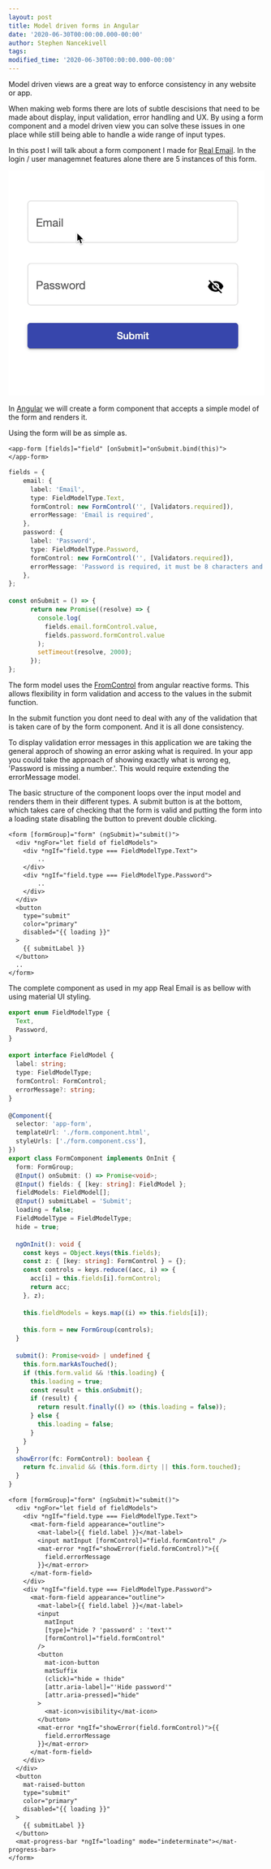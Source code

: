 ```yaml
---
layout: post
title: Model driven forms in Angular
date: '2020-06-30T00:00:00.000-00:00'
author: Stephen Nancekivell
tags: 
modified_time: '2020-06-30T00:00:00.000-00:00'
---
```


Model driven views are a great way to enforce consistency in any website or app. 

When making web forms there are lots of subtle descisions that need to be made about display, input validation, error handling and UX. By using a form component and a model driven view you can solve these issues in one place while still being able to handle a wide range of input types.

In this post I will talk about a form component I made for [Real Email](https://isitarealemail.com). In the login / user managemnet features alone there are 5 instances of this form.


![login form](/assets/2020-06-30-login-form.gif)


In [Angular](https://angular.io/) we will create a form component that accepts a simple model of the form and renders it.

Using the form will be as simple as.

```
<app-form [fields]="field" [onSubmit]="onSubmit.bind(this)">
</app-form>
```

```typescript
fields = {
    email: {
      label: 'Email',
      type: FieldModelType.Text,
      formControl: new FormControl('', [Validators.required]),
      errorMessage: 'Email is required',
    },
    password: {
      label: 'Password',
      type: FieldModelType.Password,
      formControl: new FormControl('', [Validators.required]),
      errorMessage: 'Password is required, it must be 8 characters and have a number.',
    },
};

const onSubmit = () => {
      return new Promise((resolve) => {
        console.log(
          fields.email.formControl.value,
          fields.password.formControl.value
        );
        setTimeout(resolve, 2000);
      });
};
```

The form model uses the [FromControl](https://angular.io/api/forms/FormControl) from angular reactive forms. This allows flexibility in form validation and access to the values in the submit function.

In the submit function you dont need to deal with any of the validation that is taken care of by the form component. And it is all done consistency.

To display validation error messages in this application we are taking the general approch of showing an error asking what is required. In your app you could take the approach of showing exactly what is wrong eg, 'Password is missing a number.'. This would require extending the errorMessage model.


The basic structure of the component loops over the input model and renders them in their different types. A submit button is at the bottom, which takes care of checking that the form is valid and putting the form into a loading state disabling the button to prevent double clicking.

```
<form [formGroup]="form" (ngSubmit)="submit()">
  <div *ngFor="let field of fieldModels">
    <div *ngIf="field.type === FieldModelType.Text">
    	..
	</div>
	<div *ngIf="field.type === FieldModelType.Password">
    	..
	</div>
  </div>
  <button
    type="submit"
    color="primary"
    disabled="{{ loading }}"
  >
    {{ submitLabel }}
  </button>
  ..
</form>

```


The complete component as used in my app Real Email is as bellow with using material UI styling.

```typescript
export enum FieldModelType {
  Text,
  Password,
}

export interface FieldModel {
  label: string;
  type: FieldModelType;
  formControl: FormControl;
  errorMessage?: string;
}

@Component({
  selector: 'app-form',
  templateUrl: './form.component.html',
  styleUrls: ['./form.component.css'],
})
export class FormComponent implements OnInit {
  form: FormGroup;
  @Input() onSubmit: () => Promise<void>;
  @Input() fields: { [key: string]: FieldModel };
  fieldModels: FieldModel[];
  @Input() submitLabel = 'Submit';
  loading = false;
  FieldModelType = FieldModelType;
  hide = true;

  ngOnInit(): void {
    const keys = Object.keys(this.fields);
    const z: { [key: string]: FormControl } = {};
    const controls = keys.reduce((acc, i) => {
      acc[i] = this.fields[i].formControl;
      return acc;
    }, z);

    this.fieldModels = keys.map((i) => this.fields[i]);

    this.form = new FormGroup(controls);
  }

  submit(): Promise<void> | undefined {
    this.form.markAsTouched();
    if (this.form.valid && !this.loading) {
      this.loading = true;
      const result = this.onSubmit();
      if (result) {
        return result.finally(() => (this.loading = false));
      } else {
        this.loading = false;
      }
    }
  }
  showError(fc: FormControl): boolean {
    return fc.invalid && (this.form.dirty || this.form.touched);
  }
}

```




```
<form [formGroup]="form" (ngSubmit)="submit()">
  <div *ngFor="let field of fieldModels">
    <div *ngIf="field.type === FieldModelType.Text">
      <mat-form-field appearance="outline">
        <mat-label>{{ field.label }}</mat-label>
        <input matInput [formControl]="field.formControl" />
        <mat-error *ngIf="showError(field.formControl)">{{
          field.errorMessage
        }}</mat-error>
      </mat-form-field>
    </div>
    <div *ngIf="field.type === FieldModelType.Password">
      <mat-form-field appearance="outline">
        <mat-label>{{ field.label }}</mat-label>
        <input
          matInput
          [type]="hide ? 'password' : 'text'"
          [formControl]="field.formControl"
        />
        <button
          mat-icon-button
          matSuffix
          (click)="hide = !hide"
          [attr.aria-label]="'Hide password'"
          [attr.aria-pressed]="hide"
        >
          <mat-icon>visibility</mat-icon>
        </button>
        <mat-error *ngIf="showError(field.formControl)">{{
          field.errorMessage
        }}</mat-error>
      </mat-form-field>
    </div>
  </div>
  <button
    mat-raised-button
    type="submit"
    color="primary"
    disabled="{{ loading }}"
  >
    {{ submitLabel }}
  </button>
  <mat-progress-bar *ngIf="loading" mode="indeterminate"></mat-progress-bar>
</form>
```












